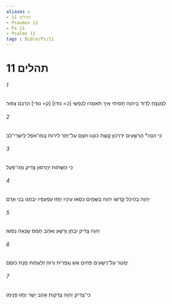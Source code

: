 ```yaml
---
aliases : 
- תהלים 11
- Psaumes 11
- Ps 11
- Psalms 11
tags : Bible/Ps/11
---
```


# תהלים 11

###### 1
לַמְנַצֵּחַ לְדָוִד בַּיהוָה חָסִיתִי אֵיךְ תֹּאמְרוּ לְנַפְשִׁי [כ= נוּדוּ] [ק= נוּדִי] הַרְכֶם צִפֹּור׃
###### 2
כִּי הִנֵּה* הָרְשָׁעִים יִדְרְכוּן קֶשֶׁת כֹּונְנוּ חִצָּם עַל־יֶתֶר לִירֹות בְּמֹו־אֹפֶל לְיִשְׁרֵי־לֵב׃
###### 3
כִּי הַשָּׁתֹות יֵהָרֵסוּן צַדִּיק מַה־פָּעָל׃
###### 4
יְהוָה בְּהֵיכַל קָדְשֹׁו יְהוָה בַּשָּׁמַיִם כִּסְאֹו עֵינָיו יֶחֱזוּ עַפְעַפָּיו יִבְחֲנוּ בְּנֵי אָדָם׃
###### 5
יְהוָה צַדִּיק יִבְחָן וְרָשָׁע וְאֹהֵב חָמָס שָׂנְאָה נַפְשֹׁו׃
###### 6
יַמְטֵר עַל־רְשָׁעִים פַּחִים אֵשׁ וְגָפְרִית וְרוּחַ זִלְעָפֹות מְנָת כֹּוסָם׃
###### 7
כִּי־צַדִּיק יְהוָה צְדָקֹות אָהֵב יָשָׁר יֶחֱזוּ פָנֵימֹו׃
